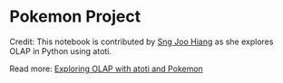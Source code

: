 # Pokemon Project

Credit: This notebook is contributed by [Sng Joo Hiang](https://www.linkedin.com/in/joo-hiang-sng-a7824160/) as she explores OLAP in Python using atoti.

Read more: [Exploring OLAP with atoti and Pokemon](https://medium.com/atoti/)
